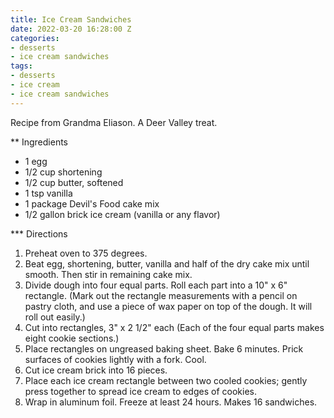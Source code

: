 ```yaml
---
title: Ice Cream Sandwiches
date: 2022-03-20 16:28:00 Z
categories:
- desserts
- ice cream sandwiches
tags:
- desserts
- ice cream
- ice cream sandwiches
---
```


Recipe from Grandma Eliason. A Deer Valley treat. 

** Ingredients
* 1 egg
* 1/2 cup shortening
* 1/2 cup butter, softened
* 1 tsp vanilla
* 1 package Devil's Food cake mix
* 1/2 gallon brick ice cream (vanilla or any flavor)

*** Directions
1. Preheat oven to 375 degrees.
2. Beat egg, shortening, butter, vanilla and half of the dry cake mix until smooth. Then stir in remaining cake mix. 
3. Divide dough into four equal parts. Roll each part into a 10" x 6" rectangle. (Mark out the rectangle measurements with a pencil on pastry cloth, and use a piece of wax paper on top of the dough. It will roll out easily.)
4. Cut into rectangles, 3" x 2 1/2" each (Each of the four equal parts makes eight cookie sections.)
5. Place rectangles on ungreased baking sheet. Bake 6 minutes. Prick surfaces of cookies lightly with a fork. Cool. 
6. Cut ice cream brick into 16 pieces. 
7. Place each ice cream rectangle between two cooled cookies; gently press together to spread ice cream to edges of cookies. 
8. Wrap in aluminum foil. Freeze at least 24 hours. Makes 16 sandwiches. 